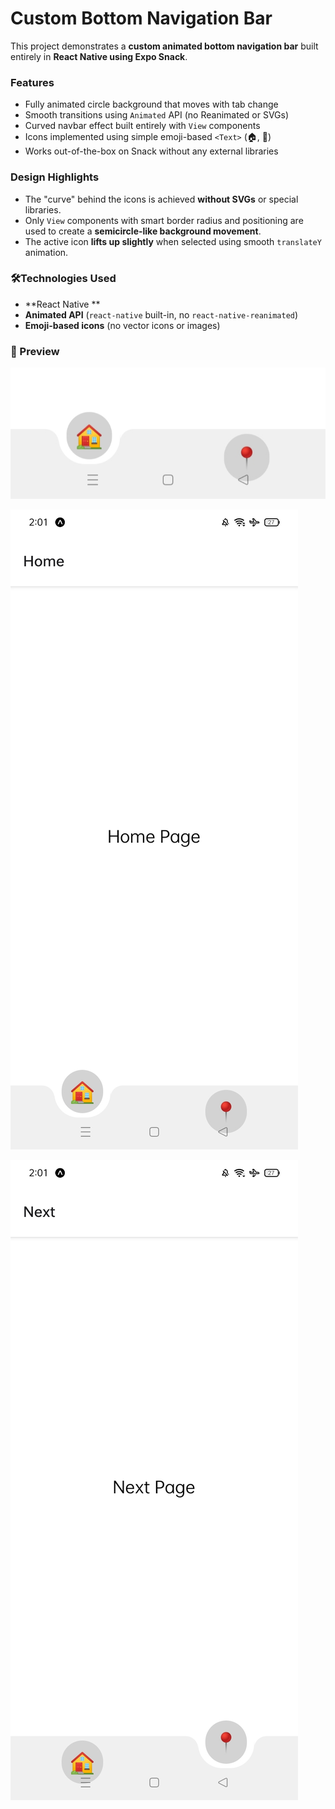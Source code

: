 # Custom Bottom Navigation Bar 

This project demonstrates a **custom animated bottom navigation bar** built entirely in **React Native using Expo Snack**.

### Features

- Fully animated circle background that moves with tab change
- Smooth transitions using `Animated` API (no Reanimated or SVGs)
- Curved navbar effect built entirely with `View` components
- Icons implemented using simple emoji-based `<Text>` (🏠, 📍)
- Works out-of-the-box on Snack without any external libraries

### Design Highlights

- The "curve" behind the icons is achieved **without SVGs** or special libraries.
- Only `View` components with smart border radius and positioning are used to create a **semicircle-like background movement**.
- The active icon **lifts up slightly** when selected using smooth `translateY` animation.

### 🛠Technologies Used

- **React Native **
- **Animated API** (`react-native` built-in, no `react-native-reanimated`)
- **Emoji-based icons** (no vector icons or images)


### 📸 Preview

![Custom Navbar](https://raw.githubusercontent.com/sipra-india/POS_CustomNavBar/main/assets/NavbarCloseUp.jpg)

![Custom Navbar](https://raw.githubusercontent.com/sipra-india/POS_CustomNavBar/main/assets/HomePage.jpg)

![Custom Navbar](https://raw.githubusercontent.com/sipra-india/POS_CustomNavBar/main/assets/NextPage.jpg)

